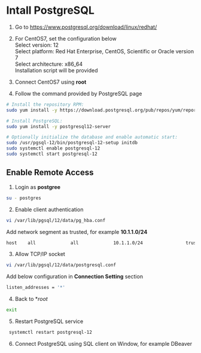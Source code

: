 # Intall PostgreSQL

1. Go to https://www.postgresql.org/download/linux/redhat/

2. For CentOS7, set the configuration below <br>
Select version: 12 <br>
Select platform: Red Hat Enterprise, CentOS, Scientific or Oracle version 7 <br>
Select architecture: x86_64 <br>
Installation script will be provided

3. Connect CentOS7 using **root**

4. Follow the command provided by PostgreSQL page
```bash
# Install the repository RPM:
sudo yum install -y https://download.postgresql.org/pub/repos/yum/reporpms/EL-7-x86_64/pgdg-redhat-repo-latest.noarch.rpm

# Install PostgreSQL:
sudo yum install -y postgresql12-server

# Optionally initialize the database and enable automatic start:
sudo /usr/pgsql-12/bin/postgresql-12-setup initdb
sudo systemctl enable postgresql-12
sudo systemctl start postgresql-12
```

## Enable Remote Access
1. Login as **postgree**
```bash
su - postgres
```

2. Enable client authentication
```bash
vi /var/lib/pgsql/12/data/pg_hba.conf
```
Add network segment as trusted, for example **10.1.1.0/24**
```bash
host    all             all             10.1.1.0/24                trust
```

3. Allow TCP/IP socket
```bash
vi /var/lib/pgsql/12/data/postgresql.conf
```
Add below configuration in **Connection Setting** section
```bash
listen_addresses = '*'
```

4. Back to **root*
```bash
exit
```

5. Restart PostgreSQL service
```bash
 systemctl restart postgresql-12
```

6. Connect PostgreSQL using SQL client on Window, for example DBeaver


